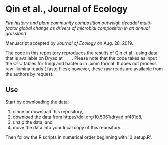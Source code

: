 # Qin et al., Journal of Ecology

*Fire history and plant community composition outweigh decadal multi-factor global change as drivers of microbial composition in an annual grassland*

Manuscript accepted by *Journal of Ecology* on Aug. 28, 2019.

The code in this repository reproduces the results of Qin et al., using data that is available on Dryad at ____. Please note that the code takes as input the OTU tables for fungi and bacteria in .biom format. It does not process raw Illumina reads (.fastq files); however, these raw reads are available from the authors by request.

## Use

Start by downloading the data:

1. clone or download this repository, 
2. download the data from https://doi.org/10.5061/dryad.nf481q8,
3. unzip the data, and
4. move the data into your local copy of this repository.

Then follow the R scripts in numerical order beginning with '0_setup.R'.
